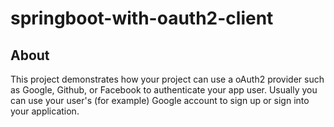 # springboot-with-oauth2-client

## About
This project demonstrates how your project can use a oAuth2 provider such as Google, Github, or Facebook to authenticate your app user. Usually you can use your user's (for example) Google account to sign up or sign into your application.
